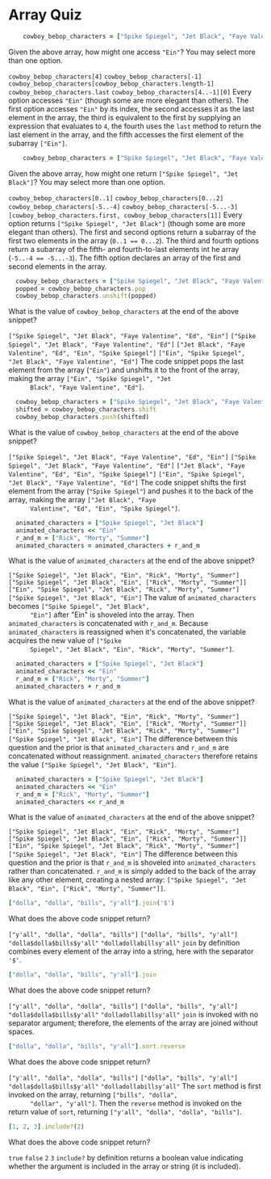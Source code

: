 # Array Quiz

```ruby
    cowboy_bebop_characters = ["Spike Spiegel", "Jet Black", "Faye Valentine", "Ed", "Ein"]
```

<quiz>
  <question multiple>
      <p>Given the above array, how might one access <code>"Ein"</code>? You may select more than one option.</p>
      <answer correct><code>cowboy_bebop_characters[4]</code></answer>
      <answer correct><code>cowboy_bebop_characters[-1]</code></answer>
      <answer correct><code>cowboy_bebop_characters[cowboy_bebop_characters.length-1]</code></answer>
      <answer correct><code>cowboy_bebop_characters.last</code></answer>
      <answer correct><code>cowboy_bebop_characters[4..-1][0]</code></answer>
      <explanation>Every option accesses <code>"Ein"</code> (though some are more elegant than others). The
      first option accesses <code>"Ein"</code> by its index, the second accesses it as the last
      element in the array, the third is equivalent to the first by supplying an
      expression that evaluates to <code>4</code>, the fourth uses the <code>last</code> method to return
      the last element in the array, and the fifth accesses the first element of the
      subarray <code>["Ein"]</code>.</explanation>
  </question>
</quiz>


```ruby
    cowboy_bebop_characters = ["Spike Spiegel", "Jet Black", "Faye Valentine", "Ed", "Ein"]
```

<quiz>
  <question multiple>
      <p>Given the above array, how might one return <code>["Spike Spiegel", "Jet Black"]</code>? You may select more than one option.</p>
      <answer correct><code>cowboy_bebop_characters[0..1]</code></answer>
      <answer correct><code>cowboy_bebop_characters[0...2]</code></answer>
      <answer correct><code>cowboy_bebop_characters[-5..-4]</code></answer>
      <answer correct><code>cowboy_bebop_characters[-5...-3]</code></answer>
      <answer correct><code>[cowboy_bebop_characters.first, cowboy_bebop_characters[1]]</code></answer>
      <explanation>Every option returns <code>["Spike Spiegel", "Jet Black"]</code> (though some are more
      elegant than others). The first and second options return a subarray of the
      first two elements in the array (<code>0..1 == 0...2</code>). The third and fourth options
      return a subarray of the fifth- and fourth-to-last elements int he array
      (<code>-5..-4 == -5...-3</code>). The fifth option declares an array of the first and
      second elements in the array.</explanation>
  </question>
</quiz>


```ruby
  cowboy_bebop_characters = ["Spike Spiegel", "Jet Black", "Faye Valentine", "Ed", "Ein"]
  popped = cowboy_bebop_characters.pop
  cowboy_bebop_characters.unshift(popped)
```

<quiz>
  <question>
      <p>What is the value of <code>cowboy_bebop_characters</code> at the end of the above snippet?</p>
      <answer><code>["Spike Spiegel", "Jet Black", "Faye Valentine", "Ed", "Ein"]</code></answer>
      <answer><code>["Spike Spiegel", "Jet Black", "Faye Valentine", "Ed"]</code></answer>
      <answer><code>["Jet Black", "Faye Valentine", "Ed", "Ein", "Spike Spiegel"]</code></answer>
      <answer correct><code>["Ein", "Spike Spiegel", "Jet Black", "Faye Valentine", "Ed"]</code></answer>
      <explanation>The code snippet pops the last element from the array (<code>"Ein"</code>) and unshifts it
      to the front of the array, making the array <code>["Ein", "Spike Spiegel", "Jet
      Black", "Faye Valentine", "Ed"]</code>.</explanation>
  </question>
</quiz>


```ruby
  cowboy_bebop_characters = ["Spike Spiegel", "Jet Black", "Faye Valentine", "Ed", "Ein"]
  shifted = cowboy_bebop_characters.shift
  cowboy_bebop_characters.push(shifted)
```

<quiz>
  <question>
      <p>What is the value of <code>cowboy_bebop_characters</code> at the end of the above snippet?</p>
      <answer><code>["Spike Spiegel", "Jet Black", "Faye Valentine", "Ed", "Ein"]</code></answer>
      <answer><code>["Spike Spiegel", "Jet Black", "Faye Valentine", "Ed"]</code></answer>
      <answer correct><code>["Jet Black", "Faye Valentine", "Ed", "Ein", "Spike Spiegel"]</code></answer>
      <answer><code>["Ein", "Spike Spiegel", "Jet Black", "Faye Valentine", "Ed"]</code></answer>
      <explanation>The code snippet shifts the first element from the array (<code>"Spike Spiegel"</code>) and
      pushes it to the back of the array, making the array <code>["Jet Black", "Faye
      Valentine", "Ed", "Ein", "Spike Spiegel"]</code>.</explanation>
  </question>
</quiz>


```ruby
  animated_characters = ["Spike Spiegel", "Jet Black"]
  animated_characters << "Ein"
  r_and_m = ["Rick", "Morty", "Summer"]
  animated_characters = animated_characters + r_and_m
```

<quiz>
  <question>
      <p>What is the value of <code>animated_characters</code> at the end of the above snippet?</p>
      <answer correct><code>["Spike Spiegel", "Jet Black", "Ein", "Rick", "Morty", "Summer"]</code></answer>
      <answer><code>["Spike Spiegel", "Jet Black", "Ein", ["Rick", "Morty", "Summer"]]</code></answer>
      <answer><code>["Ein", "Spike Spiegel", "Jet Black", "Rick", "Morty", "Summer"]</code></answer>
      <answer><code>["Spike Spiegel", "Jet Black", "Ein"]</code></answer>
      <explanation>The value of <code>animated_characters</code> becomes <code>["Spike Spiegel", "Jet Black",
      "Ein"]</code> after "Ein" is shoveled into the array. Then <code>animated_characters</code> is
      concatenated with <code>r_and_m</code>. Because <code>animated_characters</code> is reassigned when
      it's concatenated, the variable acquires the new value of <code>["Spike
      Spiegel", "Jet Black", "Ein", "Rick", "Morty", "Summer"]</code>.</explanation>
  </question>
</quiz>


```ruby
  animated_characters = ["Spike Spiegel", "Jet Black"]
  animated_characters << "Ein"
  r_and_m = ["Rick", "Morty", "Summer"]
  animated_characters + r_and_m
```

<quiz>
  <question>
      <p>What is the value of <code>animated_characters</code> at the end of the above snippet?</p>
      <answer><code>["Spike Spiegel", "Jet Black", "Ein", "Rick", "Morty", "Summer"]</code></answer>
      <answer><code>["Spike Spiegel", "Jet Black", "Ein", ["Rick", "Morty", "Summer"]]</code></answer>
      <answer><code>["Ein", "Spike Spiegel", "Jet Black", "Rick", "Morty", "Summer"]</code></answer>
      <answer correct><code>["Spike Spiegel", "Jet Black", "Ein"]</code></answer>
      <explanation>The difference between this question and the prior is that <code>animated_characters</code>
      and <code>r_and_m</code> are concatenated without reassignment. <code>animated_characters</code>
      therefore retains the value <code>["Spike Spiegel", "Jet Black", "Ein"]</code>.</explanation>
  </question>
</quiz>


```ruby
  animated_characters = ["Spike Spiegel", "Jet Black"]
  animated_characters << "Ein"
  r_and_m = ["Rick", "Morty", "Summer"]
  animated_characters << r_and_m
```

<quiz>
  <question>
      <p>What is the value of <code>animated_characters</code> at the end of the above snippet?</p>
      <answer><code>["Spike Spiegel", "Jet Black", "Ein", "Rick", "Morty", "Summer"]</code></answer>
      <answer correct><code>["Spike Spiegel", "Jet Black", "Ein", ["Rick", "Morty", "Summer"]]</code></answer>
      <answer><code>["Ein", "Spike Spiegel", "Jet Black", "Rick", "Morty", "Summer"]</code></answer>
      <answer><code>["Spike Spiegel", "Jet Black", "Ein"]</code></answer>
      <explanation>The difference between this question and the prior is that <code>r_and_m</code> is shoveled
      into <code>animated_characters</code> rather than concatenated. <code>r_and_m</code> is simply added
      to the back of the array like any other element, creating a nested array:
      <code>["Spike Spiegel", "Jet Black", "Ein", ["Rick", "Morty", "Summer"]]</code>.</explanation>
  </question>
</quiz>


```ruby
["dolla", "dolla", "bills", "y'all"].join('$')
```

<quiz>
  <question>
      <p>What does the above code snippet return?</p>
      <answer><code>["y'all", "dolla", "dolla", "bills"]</code></answer>
      <answer><code>["dolla", "bills", "y'all"]</code></answer>
      <answer correct><code>"dolla$dolla$bills$y'all"</code></answer>
      <answer><code>"dolladollabillsy'all"</code></answer>
      <explanation><code>join</code> by definition combines every element of the array into a string, here
      with the separator <code>'$'</code>.</explanation>
  </question>
</quiz>

```ruby
["dolla", "dolla", "bills", "y'all"].join
```

<quiz>
  <question>
      <p>What does the above code snippet return?</p>
      <answer><code>["y'all", "dolla", "dolla", "bills"]</code></answer>
      <answer><code>["dolla", "bills", "y'all"]</code></answer>
      <answer><code>"dolla$dolla$bills$y'all"</code></answer>
      <answer correct><code>"dolladollabillsy'all"</code></answer>
      <explanation><code>join</code> is invoked with no separator argument; therefore, the elements of the
      array are joined without spaces.</explanation>
  </question>
</quiz>


```ruby
["dolla", "dolla", "bills", "y'all"].sort.reverse
```

<quiz>
  <question>
      <p>What does the above code snippet return?</p>
      <answer correct><code>["y'all", "dolla", "dolla", "bills"]</code></answer>
      <answer><code>["dolla", "bills", "y'all"]</code></answer>
      <answer><code>"dolla$dolla$bills$y'all"</code></answer>
      <answer><code>"dolladollabillsy'all"</code></answer>
      <explanation>The <code>sort</code> method is first invoked on the array, returning <code>["bills", "dolla",
      "dollar", "y'all"]</code>. Then the <code>reverse</code> method is invoked on the return value of
      <code>sort</code>, returning <code>["y'all", "dolla", "dolla", "bills"]</code>.</explanation>
  </question>
</quiz>


```ruby
[1, 2, 3].include?(2)
```

<quiz>
  <question>
      <p>What does the above code snippet return?</p>
      <answer correct><code>true</code></answer>
      <answer><code>false</code></answer>
      <answer><code>2</code></answer>
      <answer><code>3</code></answer>
      <explanation><code>include?</code> by definition returns a boolean value indicating whether the argument
      is included in the array or string (it is included).</explanation>
  </question>
</quiz>
